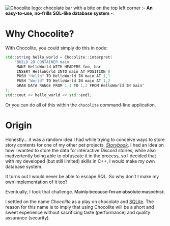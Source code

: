 ![Chocolite logo: chocolate bar with a bite on the top left corner](https://i.ibb.co/b7G8Dnj/chocolite.png)
:- **An easy-to-use, no-frills SQL-like database system** -:

# Why Chocolite?
With Chocolite, you could simply do this in code:
```cpp
std::string hello_world = Chocolite::interpret(
    "BUILD 2D CONTAINER main
     MAKE HelloWorld WITH HEADERS foo, bar
     INSERT HelloWorld INTO main AT POSITION 0
     PUSH "Hello" TO HelloWorld IN main AT 1,1
     PUSH "World" TO HelloWorld IN main AT 1,2
     GRAB DATA RANGE FROM 1,1 TO 1,2 FROM HelloWorld IN main"
);
std::cout << hello_world << std::endl;
```
Or you can do all of this within the `chocolite` command-line application.

# Origin
Honestly… it was a random idea I had while trying to conceive ways to store story contents for one of my other pet projects, *[Storybook](https://github.com/elegantlyclandestine/Storybook)*. I had an idea on how I wanted to store the data for interactive Discord stories, while also inadvertently being able to obfuscate it in the process, so I decided that with my developed (but still limited) skills in C++, I would make my own database system.

It turns out I would never be able to escape SQL. So why don’t I make my own implementation of it too?

Eventually, I took that challenge. ~~Mainly because I’m an absolute masochist.~~

I settled on the name *Chocolite* as a play on chocolate and [SQLite](https://github.com/sqlite/sqlite). The reason for this name is to imply that using Chocolite will be a short and sweet experience without sacrificing taste (performance) and quality assurance (security).